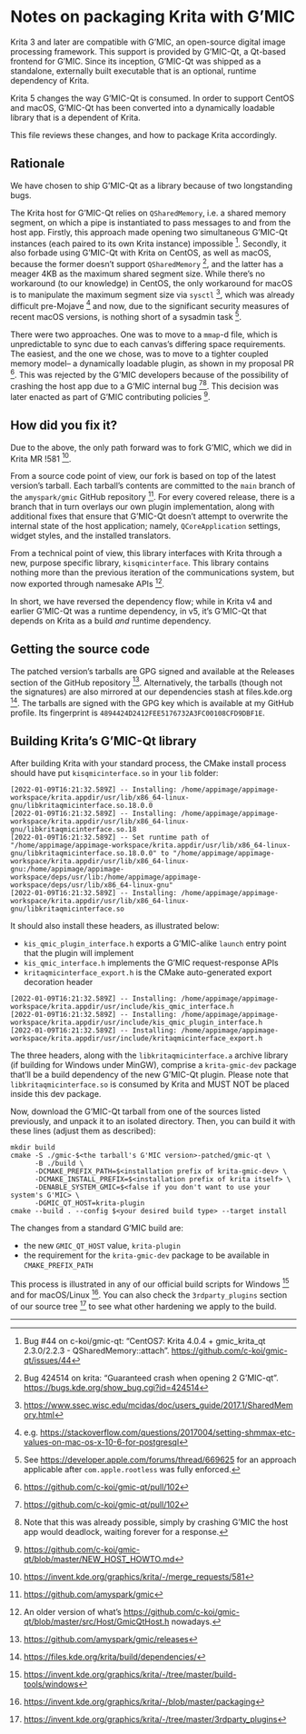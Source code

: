 Notes on packaging Krita with G’MIC
==================================

Krita 3 and later are compatible with G’MIC, an open-source digital
image processing framework. This support is provided by G’MIC-Qt, a
Qt-based frontend for G’MIC. Since its inception, G’MIC-Qt was shipped
as a standalone, externally built executable that is an optional,
runtime dependency of Krita.

Krita 5 changes the way G’MIC-Qt is consumed. In order to support CentOS
and macOS, G’MIC-Qt has been converted into a dynamically loadable
library that is a dependent of Krita.

This file reviews these changes, and how to package Krita accordingly.

Rationale
---------

We have chosen to ship G’MIC-Qt as a library because of two longstanding
bugs.

The Krita host for G’MIC-Qt relies on `QSharedMemory`, i.e. a shared
memory segment, on which a pipe is instantiated to pass messages to and
from the host app. Firstly, this approach made opening two simultaneous
G’MIC-Qt instances (each paired to its own Krita instance) impossible
[^1]. Secondly, it also forbade using G’MIC-Qt with Krita on CentOS, as
well as macOS, because the former doesn’t support `QSharedMemory` [^2],
and the latter has a meager 4KB as the maximum shared segment size.
While there’s no workaround (to our knowledge) in CentOS, the only
workaround for macOS is to manipulate the maximum segment size via
`sysctl` [^3], which was already difficult pre-Mojave [^4] and now, due
to the significant security measures of recent macOS versions, is
nothing short of a sysadmin task [^5].

There were two approaches. One was to move to a `mmap`-d file, which is
unpredictable to sync due to each canvas’s differing space requirements.
The easiest, and the one we chose, was to move to a tighter coupled
memory model– a dynamically loadable plugin, as shown in my proposal PR
[^6]. This was rejected by the G’MIC developers because of the
possibility of crashing the host app due to a G’MIC internal bug
[^7][^8]. This decision was later enacted as part of G’MIC contributing
policies [^9].

How did you fix it?
-------------------

Due to the above, the only path forward was to fork G’MIC, which we did
in Krita MR !581 [^10].

From a source code point of view, our fork is based on top of the latest
version’s tarball. Each tarball’s contents are committed to the `main`
branch of the `amyspark/gmic` GitHub repository [^11]. For every covered
release, there is a branch that in turn overlays our own plugin
implementation, along with additional fixes that ensure that G’MIC-Qt
doesn’t attempt to overwrite the internal state of the host application;
namely, `QCoreApplication` settings, widget styles, and the installed
translators.

From a technical point of view, this library interfaces with Krita
through a new, purpose specific library, `kisqmicinterface`. This
library contains nothing more than the previous iteration of the
communications system, but now exported through namesake APIs [^12].

In short, we have reversed the dependency flow; while in Krita v4 and
earlier G’MIC-Qt was a runtime dependency, in v5, it’s G’MIC-Qt that
depends on Krita as a build *and* runtime dependency.

Getting the source code
-----------------------

The patched version’s tarballs are GPG signed and available at the
Releases section of the GitHub repository [^13]. Alternatively, the
tarballs (though not the signatures) are also mirrored at our
dependencies stash at files.kde.org [^14]. The tarballs are signed with
the GPG key which is available at my GitHub profile. Its fingerprint is
`4894424D2412FEE5176732A3FC00108CFD9DBF1E`.

Building Krita’s G’MIC-Qt library
---------------------------------

After building Krita with your standard process, the CMake install
process should have put `kisqmicinterface.so` in your `lib` folder:

    [2022-01-09T16:21:32.589Z] -- Installing: /home/appimage/appimage-workspace/krita.appdir/usr/lib/x86_64-linux-gnu/libkritaqmicinterface.so.18.0.0
    [2022-01-09T16:21:32.589Z] -- Installing: /home/appimage/appimage-workspace/krita.appdir/usr/lib/x86_64-linux-gnu/libkritaqmicinterface.so.18
    [2022-01-09T16:21:32.589Z] -- Set runtime path of "/home/appimage/appimage-workspace/krita.appdir/usr/lib/x86_64-linux-gnu/libkritaqmicinterface.so.18.0.0" to "/home/appimage/appimage-workspace/krita.appdir/usr/lib/x86_64-linux-gnu:/home/appimage/appimage-workspace/deps/usr/lib:/home/appimage/appimage-workspace/deps/usr/lib/x86_64-linux-gnu"
    [2022-01-09T16:21:32.589Z] -- Installing: /home/appimage/appimage-workspace/krita.appdir/usr/lib/x86_64-linux-gnu/libkritaqmicinterface.so

It should also install these headers, as illustrated below:

-   `kis_qmic_plugin_interface.h` exports a G’MIC-alike `launch` entry
    point that the plugin will implement
-   `kis_qmic_interface.h` implements the G’MIC request-response APIs
-   `kritaqmicinterface_export.h` is the CMake auto-generated export
    decoration header

<!-- -->

    [2022-01-09T16:21:32.589Z] -- Installing: /home/appimage/appimage-workspace/krita.appdir/usr/include/kis_qmic_interface.h
    [2022-01-09T16:21:32.589Z] -- Installing: /home/appimage/appimage-workspace/krita.appdir/usr/include/kis_qmic_plugin_interface.h
    [2022-01-09T16:21:32.589Z] -- Installing: /home/appimage/appimage-workspace/krita.appdir/usr/include/kritaqmicinterface_export.h

The three headers, along with the `libkritaqmicinterface.a` archive
library (if building for Windows under MinGW), comprise a `krita-gmic-dev`
package that’ll be a build dependency of the new G’MIC-Qt plugin.
Please note that `libkritaqmicinterface.so` is consumed
by Krita and MUST NOT be placed inside this dev package.

Now, download the G’MIC-Qt tarball from one of the sources listed
previously, and unpack it to an isolated directory. Then, you can build
it with these lines (adjust them as described):

    mkdir build
    cmake -S ./gmic-$<the tarball's G'MIC version>-patched/gmic-qt \
          -B ./build \
          -DCMAKE_PREFIX_PATH=$<installation prefix of krita-gmic-dev> \
          -DCMAKE_INSTALL_PREFIX=$<installation prefix of krita itself> \ 
          -DENABLE_SYSTEM_GMIC=$<false if you don't want to use your system's G'MIC> \
          -DGMIC_QT_HOST=krita-plugin
    cmake --build . --config $<your desired build type> --target install

The changes from a standard G’MIC build are:

-   the new `GMIC_QT_HOST` value, `krita-plugin`
-   the requirement for the `krita-gmic-dev` package to be available in
    `CMAKE_PREFIX_PATH`

This process is illustrated in any of our official build scripts for
Windows [^15] and for macOS/Linux [^16]. You can also check the
`3rdparty_plugins` section of our source tree [^17] to see what other
hardening we apply to the build.

------------------------------------------------------------------------

[^1]: Bug \#44 on c-koi/gmic-qt: “CentOS7: Krita 4.0.4 + gmic\_krita\_qt
    2.3.0/2.2.3 - QSharedMemory::attach”.
    <https://github.com/c-koi/gmic-qt/issues/44>

[^2]: Bug 424514 on krita: “Guaranteed crash when opening 2 G’MIC-qt”.
    <https://bugs.kde.org/show_bug.cgi?id=424514>

[^3]: <https://www.ssec.wisc.edu/mcidas/doc/users_guide/2017.1/SharedMemory.html>

[^4]: e.g. <https://stackoverflow.com/questions/2017004/setting-shmmax-etc-values-on-mac-os-x-10-6-for-postgresql>

[^5]: See <https://developer.apple.com/forums/thread/669625> for an
    approach applicable after `com.apple.rootless` was fully enforced.

[^6]: <https://github.com/c-koi/gmic-qt/pull/102>

[^7]: <https://github.com/c-koi/gmic-qt/pull/102>

[^8]: Note that this was already possible, simply by crashing G’MIC the
    host app would deadlock, waiting forever for a response.

[^9]: <https://github.com/c-koi/gmic-qt/blob/master/NEW_HOST_HOWTO.md>

[^10]: <https://invent.kde.org/graphics/krita/-/merge_requests/581>

[^11]: <https://github.com/amyspark/gmic>

[^12]: An older version of what’s
    <https://github.com/c-koi/gmic-qt/blob/master/src/Host/GmicQtHost.h>
    nowadays.

[^13]: <https://github.com/amyspark/gmic/releases>

[^14]: <https://files.kde.org/krita/build/dependencies/>

[^15]: <https://invent.kde.org/graphics/krita/-/tree/master/build-tools/windows>

[^16]: <https://invent.kde.org/graphics/krita/-/blob/master/packaging>

[^17]: <https://invent.kde.org/graphics/krita/-/tree/master/3rdparty_plugins>
